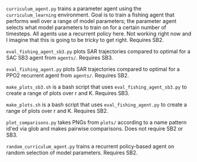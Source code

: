 `curriculum_agent.py` trains a parameter agent using the `curriculum_learning` environment. Goal is to train a fishing agent that performs well over a range of model parameters; the parameter agent selects what model parameters to train on for a certain number of timesteps. All agents use a recurrent policy here. Not working right now and I imagine that this is going to be tricky to get right. Requires SB2.

`eval_fishing_agent_sb3.py` plots SAR trajectories compared to optimal for a SAC SB3 agent from `agents/`. Requires SB3.

`eval_fishing_agent.py` plots SAR trajectories compared to optimal for a PPO2 recurrent agent from `agents/`. Requires SB2.

`make_plots_sb3.sh` is a bash script that uses `eval_fishing_agent_sb3.py` to create a range of plots over r and K. Requires SB3.

`make_plots.sh` is a bash script that uses `eval_fishing_agent.py` to create a range of plots over r and K. Requires SB2.

`plot_comparisons.py` takes PNGs from `plots/` according to a name pattern id'ed via glob and makes pairwise comparisons. Does not require SB2 or SB3. 

`random_curriculum_agent.py` trains a recurrent policy-based agent on random selection of model parameters. Requires SB2.
